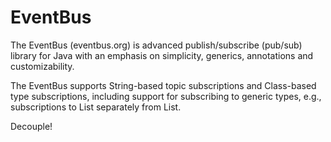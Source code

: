 # EventBus
The EventBus (eventbus.org) is advanced publish/subscribe (pub/sub) library for Java
with an emphasis on simplicity, generics, annotations and customizability.  

The EventBus supports String-based topic subscriptions and Class-based type 
subscriptions, including support for subscribing to generic types, e.g., 
subscriptions to List<Customer> separately from List<Order>.

Decouple!
